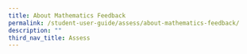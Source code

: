 ```yaml
---
title: About Mathematics Feedback
permalink: /student-user-guide/assess/about-mathematics-feedback/
description: ""
third_nav_title: Assess
---
```

